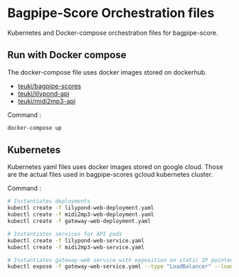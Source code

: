 # Bagpipe-Score Orchestration files
Kubernetes and Docker-compose orchestration files for bagpipe-score.

## Run with Docker compose
The docker-compose file uses docker images stored on dockerhub.
- [teuki/bagpipe-scores](https://hub.docker.com/r/teuki/bagpipe-scores/) 
- [teuki/lilypond-api](https://hub.docker.com/r/teuki/lilypond-api/) 
- [teuki/midi2mp3-api](https://hub.docker.com/r/teuki/midi2mp3-api/) 

Command  :
```bash
docker-compose up
```

## Kubernetes
Kubernetes yaml files uses docker images stored on google cloud.  Those are the actual files used in bagpipe-scores gcloud kubernetes cluster.

Command :
```bash
# Instantiates deployments
kubectl create -f lilypond-web-deployment.yaml
kubectl create -f midi2mp3-web-deployment.yaml
kubectl create -f gateway-web-deployment.yaml

# Instantiates services for API pods
kubectl create -f lilypond-web-service.yaml
kubectl create -f midi2mp3-web-service.yaml

# Instantiates gateway-web service with exposition on static IP pointed by bagpipe-scores.com DNS
kubectl expose -f gateway-web-service.yaml --type "LoadBalancer" --load-balancer-ip='104.199.33.49'
```
